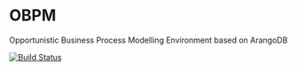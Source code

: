 # OBPM
Opportunistic Business Process Modelling Environment based on ArangoDB

[![Build Status](https://travis-ci.org/remolueoend/OBPM.svg?branch=master)](https://travis-ci.org/remolueoend/OBPM)
